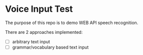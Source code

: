# Voice Input Test

The purpose of this repo is to demo WEB API 
speech recognition.

There are 2 approaches implemented:
- [ ] arbitrary text input
- [ ] grammar/vocabulary based text input

